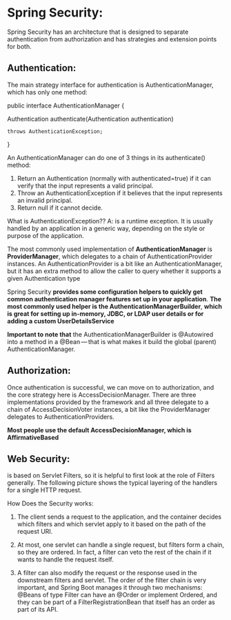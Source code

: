  # Spring Security:
 Spring Security has an architecture that is designed to separate authentication from authorization and has strategies and extension points for both.

 ## Authentication:
 The main strategy interface for authentication is AuthenticationManager, which has only one method:
 

 public interface AuthenticationManager
  {


  Authentication authenticate(Authentication authentication)

    throws AuthenticationException;


}

An AuthenticationManager can do one of 3 things in its authenticate() method:
1. Return an Authentication (normally with authenticated=true) if it can verify that the input represents a valid principal.
2. Throw an AuthenticationException if it believes that the input represents an invalid principal.
3. Return null if it cannot decide.


What is AuthenticationException??
A: is a runtime exception. It is usually handled by an application in a generic way, depending on the style or purpose of the application.

The most commonly used implementation of **AuthenticationManager** is **ProviderManager**, which delegates to a chain of AuthenticationProvider instances. An AuthenticationProvider is a bit like an AuthenticationManager, but it has an extra method to allow the caller to query whether it supports a given Authentication type

Spring Security **provides some configuration helpers to quickly get common authentication manager features set up in your application**. **The most commonly used helper is the AuthenticationManagerBuilder**, **which is great for setting up in-memory, JDBC, or LDAP user details or for adding a custom UserDetailsService**

**Important to note that** the AuthenticationManagerBuilder is @Autowired into a method in a @Bean — that is what makes it build the global (parent) AuthenticationManager.


## Authorization:
Once authentication is successful, we can move on to authorization, and the core strategy here is AccessDecisionManager. There are three implementations provided by the framework and all three delegate to a chain of AccessDecisionVoter instances, a bit like the ProviderManager delegates to AuthenticationProviders.

**Most people use the default AccessDecisionManager, which is AffirmativeBased**


## Web Security:
 is based on Servlet Filters, so it is helpful to first look at the role of Filters generally. The following picture shows the typical layering of the handlers for a single HTTP request.

 How Does the Security works:

 1. The client sends a request to the application, and the container decides which filters and which servlet apply to it based on the path of the request URI.

 2. At most, one servlet can handle a single request, but filters form a chain, so they are ordered. In fact, a filter can veto the rest of the chain if it wants to handle the request itself.

 3.  A filter can also modify the request or the response used in the downstream filters and servlet. The order of the filter chain is very important, and Spring Boot manages it through two mechanisms: @Beans of type Filter can have an @Order or implement Ordered, and they can be part of a FilterRegistrationBean that itself has an order as part of its API.
 